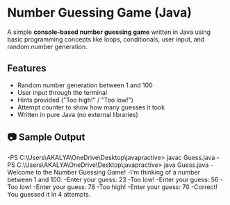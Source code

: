 # Number Guessing Game (Java)

A simple **console-based number guessing game** written in Java using basic programming concepts like loops, conditionals, user input, and random number generation.

## Features

- Random number generation between 1 and 100
- User input through the terminal
- Hints provided ("Too high!" / "Too low!")
- Attempt counter to show how many guesses it took
- Written in pure Java (no external libraries)

## 📷 Sample Output

-PS C:\Users\AKALYA\OneDrive\Desktop\javapractive> javac Guess.java
-PS C:\Users\AKALYA\OneDrive\Desktop\javapractive> java Guess.java
-Welcome to the Number Guessing Game!
-I'm thinking of a number between 1 and 100.
-Enter your guess: 23
-Too low!
-Enter your guess: 56
-Too low!
-Enter your guess: 78
-Too high!
-Enter your guess: 70
-Correct! You guessed it in 4 attempts.
